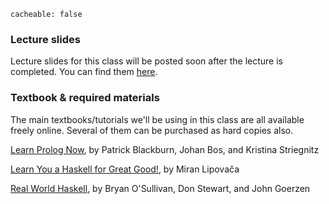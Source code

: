 ```
cacheable: false
```

### Lecture slides

Lecture slides for this class will be posted soon after the lecture is completed. You can find them [here](http://mathcs.pugetsound.edu/~tmullen/slides/s17plp/).

### Textbook & required materials

The main textbooks/tutorials we'll be using in this class are all available freely online. Several of them can be purchased as hard copies also.

[Learn Prolog Now](http://learnprolognow.org/), by Patrick Blackburn, Johan Bos, and Kristina Striegnitz

[Learn You a Haskell for Great Good!](http://learnyouahaskell), by Miran Lipovača

[Real World Haskell](http://book.realworldhaskell.org/read), by Bryan O'Sullivan, Don Stewart, and John Goerzen
